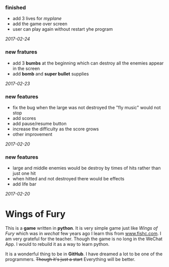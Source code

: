 ### finished
- add 3 lives for *myplane*
- add the game over screen
- user can play again without restart yhe program

*2017-02-24*


### new fratures
- add 3 **bumbs** at the beginning which can destroy all the enemies appear in the screen
- add **bomb** and **super bullet** supplies

*2017-02-23*


### new features
- fix the bug when the large was not destroyed the "fly music" would not stop
- add scores
- add pause/resume button
- increase the difficulty as the score grows
- other improvement

*2017-02-20*


### new features
- large and middle enemies would be destroy by times of hits rather than just one hit
- when hitted and not destroyed there would be effects
- add life bar

*2017-02-20*


# Wings of Fury

This is a **game** written in **python**. 
It is very simple game just like *Wings of Fury* which was in *wechat* few years ago
I learn this from www.fishc.com. I am very grateful for the teacher.
Though the game is no long in the WeChat App. I would to rebuild it as a way to learn python.

It is a wonderful thing to be in **GitHub**. I have dreamed a lot to be one of the programmers. ~~Though it's just a start~~ Everything will be better.
